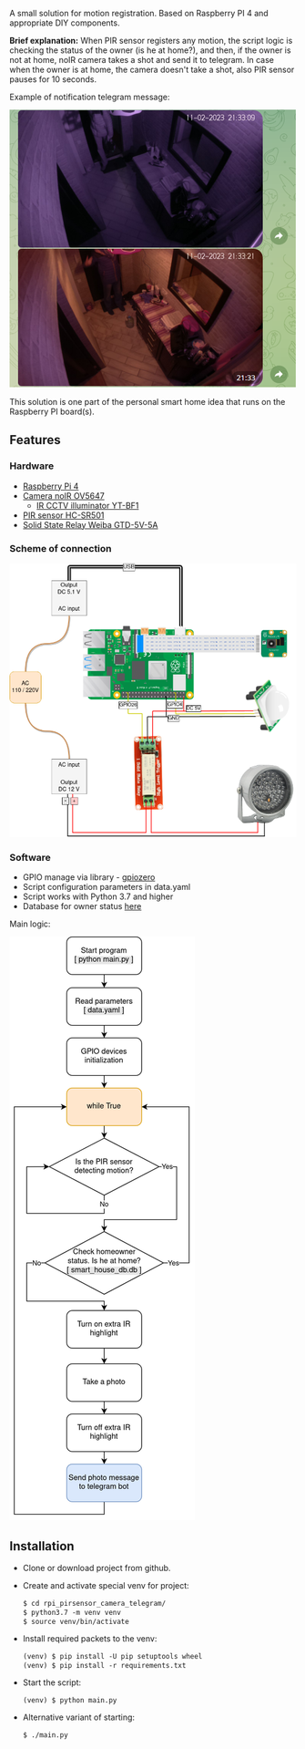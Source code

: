 A small solution for motion registration. Based on Raspberry PI 4 and appropriate DIY components.

**Brief explanation:** When PIR sensor registers any motion, the script logic is checking the status of the owner (is he at home?), and then, if the owner is not at home, noIR camera takes a shot and send it to telegram. In case when the owner is at home, the camera doesn't take a shot, also PIR sensor pauses for 10 seconds.

Example of notification telegram message:

![](images/telegram_message_example.png)

This solution is one part of the personal smart home idea that runs on the Raspberry PI board(s).

## Features

### Hardware

- [Raspberry Pi 4](https://www.raspberrypi.com/products/raspberry-pi-4-model-b/)
- [Camera noIR OV5647](https://www.arducam.com/product/arducam-ov5647-noir-m12x0-5-mount-camera-board-w-raspberry-pi/)
  - [IR CCTV illuminator YT-BF1](https://www.aliexpress.com/item/956035021.html?spm=a2g0o.order_list.order_list_main.263.17c418024XN11g)
- [PIR sensor HC-SR501](https://www.aliexpress.com/item/33059656157.html?spm=a2g0o.order_list.order_list_main.506.17c418024XN11g)
- [Solid State Relay Weiba GTD-5V-5A](https://www.aliexpress.com/item/4000074441199.html?gatewayAdapt=4itemAdapt)

### Scheme of connection

![](images/scheme.png)

### Software

- GPIO manage via library - [gpiozero](https://gpiozero.readthedocs.io/en/stable/)
- Script configuration parameters in data.yaml
- Script works with Python 3.7 and higher
- Database for owner status [here](https://github.com/StasTODD/smart_house)

Main logic:

![](images/main_logic.png)

## Installation

- Clone or download project from github.

- Create and activate special venv for project:

  ```shell
  $ cd rpi_pirsensor_camera_telegram/
  $ python3.7 -m venv venv
  $ source venv/bin/activate
  ```

- Install required packets to the venv:

  ```shell
  (venv) $ pip install -U pip setuptools wheel
  (venv) $ pip install -r requirements.txt
  ```

- Start the script:

  ```shell
  (venv) $ python main.py
  ```

- Alternative variant of starting:

  ```shell
  $ ./main.py
  ```